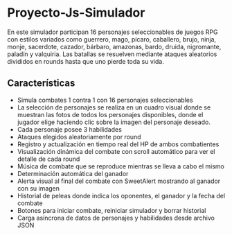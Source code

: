 # Proyecto-Js-Simulador

En este simulador participan 16 personajes seleccionables de juegos RPG con estilos variados como guerrero, mago, pícaro, caballero, brujo, ninja, monje, sacerdote, cazador, bárbaro, amazonas, bardo, druida, nigromante, paladín y valquiria.
Las batallas se resuelven mediante ataques aleatorios divididos en rounds hasta que uno pierde toda su vida.

## Características
- Simula combates 1 contra 1 con 16 personajes seleccionables
- La selección de personajes se realiza en un cuadro visual donde se muestran las fotos de todos los personajes disponibles, donde el jugador elige haciendo clic sobre la imagen del personaje deseado.
- Cada personaje posee 3 habilidades
- Ataques elegidos aleatoriamente por round
- Registro y actualización en tiempo real del HP de ambos combatientes
- Visualización dinámica del combate con scroll automático para ver el detalle de cada round
- Música de combate que se reproduce mientras se lleva a cabo el mismo
- Determinación automática del ganador
- Alerta visual al final del combate con SweetAlert mostrando al ganador con su imagen
- Historial de peleas donde indica los oponentes, el ganador y la fecha del combate
- Botones para iniciar combate, reiniciar simulador y borrar historial
- Carga asíncrona de datos de personajes y habilidades desde archivo JSON